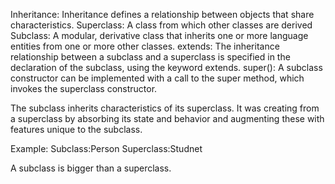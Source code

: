 Inheritance: Inheritance defines a relationship between objects that share characteristics.
Superclass: A class from which other classes are derived
Subclass: A modular, derivative class that inherits one or more language entities from one or more other classes.
extends: The inheritance relationship between a subclass and a superclass is specified in the declaration of the subclass, using the keyword extends.
super(): A subclass constructor can be implemented with a call to the super method, which invokes the superclass constructor.

The subclass inherits characteristics of its superclass. It was creating from a superclass by absorbing its state and behavior and augmenting these with features unique to the subclass.

Example: 
Subclass:Person 
Superclass:Studnet

A subclass is bigger than a superclass.
